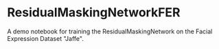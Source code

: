 # ResidualMaskingNetworkFER

A demo notebook for training the ResidualMaskingNetwork 
on the Facial Expression Dataset "Jaffe".
